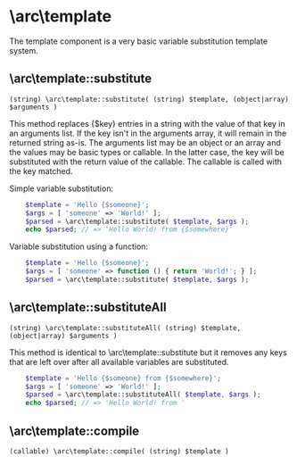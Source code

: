 # \arc\template

The template component is a very basic variable substitution template system. 

## \arc\template::substitute
	(string) \arc\template::substitute( (string) $template, (object|array) $arguments )

This method replaces {$key} entries in a string with the value of that key in an arguments list. If the key isn't in the arguments array, it will remain in the returned string as-is. The arguments list may be an object or an array and the values may be basic types or callable.
In the latter case, the key will be substituted with the return value of the callable. The callable is called with the key matched.

Simple variable substitution:

```php
	$template = 'Hello {$someone}';
    $args = [ 'someone' => 'World!' ];
    $parsed = \arc\template::substitute( $template, $args );
    echo $parsed; // => 'Hello World! from {$somewhere}'
```

Variable substitution using a function:

```php
    $template = 'Hello {$someone}';
    $args = [ 'someone' => function () { return 'World!'; } ];
    $parsed = \arc\template::substitute( $template, $args );
```

## \arc\template::substituteAll
	(string) \arc\template::substituteAll( (string) $template, (object|array) $arguments )

This method is identical to \arc\template::substitute but it removes any keys that are left over after all available variables are substituted.

```php
    $template = 'Hello {$someone} from {$somewhere}';
    $args = [ 'someone' => 'World!' ];
    $parsed = \arc\template::substituteAll( $template, $args );
    echo $parsed; // => 'Hello World! from '
```

## \arc\template::compile
	(callable) \arc\template::compile( (string) $template )
